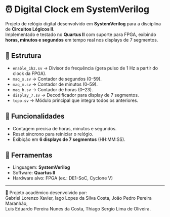 # ⏰ Digital Clock em SystemVerilog

Projeto de relógio digital desenvolvido em **SystemVerilog** para a disciplina de **Circuitos Lógicos II**.  
Implementado e testado no **Quartus II** com suporte para FPGA, exibindo **horas, minutos e segundos** em tempo real nos displays de 7 segmentos.

## 📌 Estrutura
- `enable_1hz.sv` → Divisor de frequência (gera pulso de 1 Hz a partir do clock da FPGA).  
- `maq_s.sv` → Contador de segundos (0–59).  
- `maq_m.sv` → Contador de minutos (0–59).  
- `maq_h.sv` → Contador de horas (0–23).  
- `display_7.sv` → Decodificador para display de 7 segmentos.  
- `topo.sv` → Módulo principal que integra todos os anteriores.

## 🚀 Funcionalidades
- Contagem precisa de horas, minutos e segundos.  
- Reset síncrono para reiniciar o relógio.  
- Exibição em **6 displays de 7 segmentos** (HH:MM:SS).  

## 🔧 Ferramentas
- Linguagem: **SystemVerilog**  
- Software: **Quartus II**  
- Hardware alvo: FPGA (ex.: DE1-SoC, Cyclone V)  

---

📖 Projeto acadêmico desenvolvido por:  
Gabriel Lorenzo Xavier, Iago Lopes da Silva Costa, João Pedro Pereira Maranhão,  
Luis Eduardo Pereira Nunes da Costa, Thiago Sergio Lima de Oliveira. 
